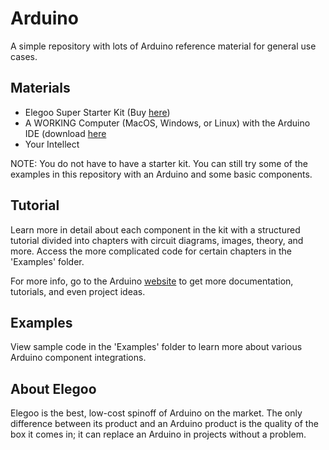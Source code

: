 # Arduino

A simple repository with lots of Arduino reference material for general use cases.

## Materials

- Elegoo Super Starter Kit (Buy [here](https://www.amazon.com/ELEGOO-Project-Tutorial-Controller-Projects/dp/B01D8KOZF4/))
- A WORKING Computer (MacOS, Windows, or Linux) with the Arduino IDE (download [here](https://www.arduino.cc/en/software/)
- Your Intellect

NOTE: You do not have to have a starter kit. You can still try some of the examples in this repository with an Arduino and some basic components.

## Tutorial

Learn more in detail about each component in the kit with a structured tutorial divided into chapters with circuit diagrams, images, theory, and more. Access the more complicated code for certain chapters in the 'Examples' folder.

For more info, go to the Arduino [website](https://www.arduino.cc/en/Guide/) to get more documentation, tutorials, and even project ideas.

## Examples

View sample code in the 'Examples' folder to learn more about various Arduino component integrations.

## About Elegoo

Elegoo is the best, low-cost spinoff of Arduino on the market. The only difference between its product and an Arduino product is the quality of the box it comes in; it can replace an Arduino in projects without a problem.
